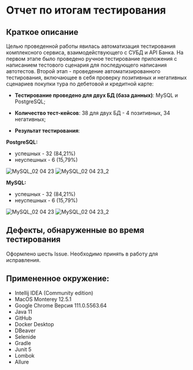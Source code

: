 # Отчет по итогам тестирования

## Краткое описание

Целью проведенной работы явилась автоматизация тестирования комплексного сервиса, взаимодействующего с СУБД и API Банка.
На первом этапе было проведено ручное тестирование приложения с написанием тестового сценария для последующего написания автотестов. 
Второй этап - проведение автоматизированного тестирования, включающее в себя проверку позитивных и негативных сценариев покупки тура по дебетовой и кредитной карте:

 - **Тестирование проведено для двух БД (база данных)**: MySQL и PostgreSQL;

 - **Количество тест-кейсов**: 38 для двух БД - 4 позитивных, 34 негативных;

 - **Результат тестирования**:

**PostgreSQL:**
 - успешных - 32 (84,21%)
 - неуспешных - 6 (15,79%)
   
 ![MySQL_02 04 23](https://user-images.githubusercontent.com/110735452/229337452-fc29549a-6f62-4534-8a43-37d051da929d.png)
 ![MySQL_02 04 23_2](https://user-images.githubusercontent.com/110735452/229337464-88d80c04-1880-4e86-ab92-12bd7186ec1a.png)

 

**MySQL:**
 - успешных - 32 (84,21%)
 - неуспешных - 6 (15,79%)
  
![MySQL_02 04 23](https://user-images.githubusercontent.com/110735452/229337474-95931463-7335-4adb-b802-2800559d3d87.png)
![MySQL_02 04 23_2](https://user-images.githubusercontent.com/110735452/229337479-8a90d4d4-1540-4e0b-a8f7-417c79752ae9.png)


  
## Дефекты, обнаруженные во время тестирования

Оформлено шесть Issue. Необходимо принять в работу для исправления. 


## Примененное окружение:

 - Intellij IDEA (Community edition)
 - MacOS Monterey 12.5.1
 - Google Chrome Версия 111.0.5563.64
 - Java 11
 - GitHub
 - Docker Desktop
 - DBeaver
 - Selenide
 - Gradle
 - Junit 5
 - Lombok
 - Allure
